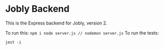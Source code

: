 # Jobly Backend

This is the Express backend for Jobly, version 2.

To run this:
`
    npm i
    node server.js // nodemon server.js
`
To run the tests:

    jest -i
